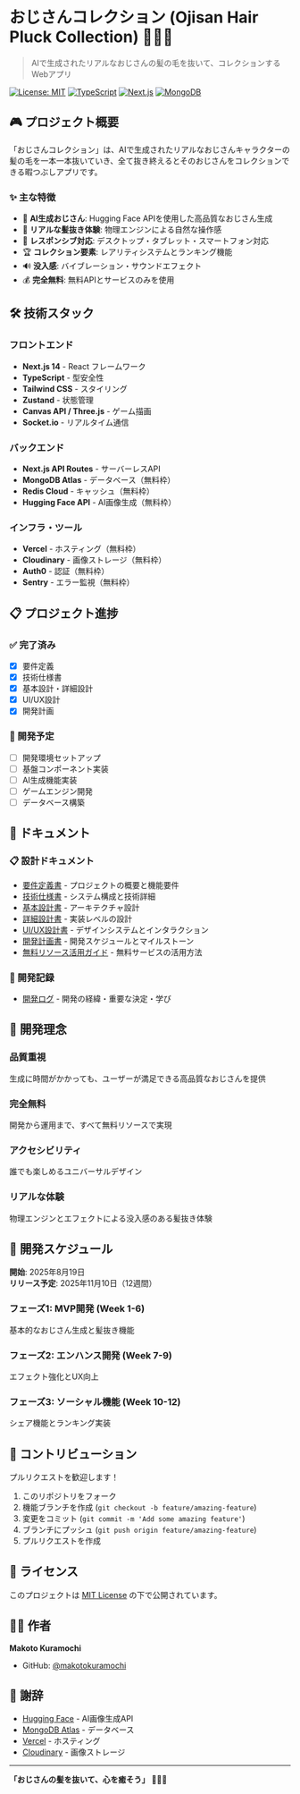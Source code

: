 # おじさんコレクション (Ojisan Hair Pluck Collection) 🧔💇‍♂️

> AIで生成されたリアルなおじさんの髪の毛を抜いて、コレクションするWebアプリ

[![License: MIT](https://img.shields.io/badge/License-MIT-yellow.svg)](https://opensource.org/licenses/MIT)
[![TypeScript](https://img.shields.io/badge/TypeScript-007ACC?logo=typescript&logoColor=white)](https://www.typescriptlang.org/)
[![Next.js](https://img.shields.io/badge/Next.js-000000?logo=next.js&logoColor=white)](https://nextjs.org/)
[![MongoDB](https://img.shields.io/badge/MongoDB-4EA94B?logo=mongodb&logoColor=white)](https://www.mongodb.com/)

## 🎮 プロジェクト概要

「おじさんコレクション」は、AIで生成されたリアルなおじさんキャラクターの髪の毛を一本一本抜いていき、全て抜き終えるとそのおじさんをコレクションできる暇つぶしアプリです。

### ✨ 主な特徴

- 🤖 **AI生成おじさん**: Hugging Face APIを使用した高品質なおじさん生成
- 🎯 **リアルな髪抜き体験**: 物理エンジンによる自然な操作感
- 📱 **レスポンシブ対応**: デスクトップ・タブレット・スマートフォン対応
- 🏆 **コレクション要素**: レアリティシステムとランキング機能
- 🔊 **没入感**: バイブレーション・サウンドエフェクト
- 💰 **完全無料**: 無料APIとサービスのみを使用

## 🛠️ 技術スタック

### フロントエンド
- **Next.js 14** - React フレームワーク
- **TypeScript** - 型安全性
- **Tailwind CSS** - スタイリング
- **Zustand** - 状態管理
- **Canvas API / Three.js** - ゲーム描画
- **Socket.io** - リアルタイム通信

### バックエンド
- **Next.js API Routes** - サーバーレスAPI
- **MongoDB Atlas** - データベース（無料枠）
- **Redis Cloud** - キャッシュ（無料枠）
- **Hugging Face API** - AI画像生成（無料枠）

### インフラ・ツール
- **Vercel** - ホスティング（無料枠）
- **Cloudinary** - 画像ストレージ（無料枠）
- **Auth0** - 認証（無料枠）
- **Sentry** - エラー監視（無料枠）

## 📋 プロジェクト進捗

### ✅ 完了済み
- [x] 要件定義
- [x] 技術仕様書
- [x] 基本設計・詳細設計
- [x] UI/UX設計
- [x] 開発計画

### 🚧 開発予定
- [ ] 開発環境セットアップ
- [ ] 基盤コンポーネント実装
- [ ] AI生成機能実装
- [ ] ゲームエンジン開発
- [ ] データベース構築

## 📖 ドキュメント

### 📋 設計ドキュメント
- [要件定義書](./docs/requirements.md) - プロジェクトの概要と機能要件
- [技術仕様書](./docs/technical-spec.md) - システム構成と技術詳細
- [基本設計書](./docs/basic-design.md) - アーキテクチャ設計
- [詳細設計書](./docs/detailed-design.md) - 実装レベルの設計
- [UI/UX設計書](./docs/ui-ux-design.md) - デザインシステムとインタラクション
- [開発計画書](./docs/development-plan.md) - 開発スケジュールとマイルストーン
- [無料リソース活用ガイド](./docs/free-resources-guide.md) - 無料サービスの活用方法

### 📝 開発記録
- [開発ログ](./docs/development-log.md) - 開発の経緯・重要な決定・学び

## 🎯 開発理念

### 品質重視
生成に時間がかかっても、ユーザーが満足できる高品質なおじさんを提供

### 完全無料
開発から運用まで、すべて無料リソースで実現

### アクセシビリティ
誰でも楽しめるユニバーサルデザイン

### リアルな体験
物理エンジンとエフェクトによる没入感のある髪抜き体験

## 🚀 開発スケジュール

**開始**: 2025年8月19日  
**リリース予定**: 2025年11月10日（12週間）

### フェーズ1: MVP開発 (Week 1-6)
基本的なおじさん生成と髪抜き機能

### フェーズ2: エンハンス開発 (Week 7-9)
エフェクト強化とUX向上

### フェーズ3: ソーシャル機能 (Week 10-12)
シェア機能とランキング実装

## 🤝 コントリビューション

プルリクエストを歓迎します！

1. このリポジトリをフォーク
2. 機能ブランチを作成 (`git checkout -b feature/amazing-feature`)
3. 変更をコミット (`git commit -m 'Add some amazing feature'`)
4. ブランチにプッシュ (`git push origin feature/amazing-feature`)
5. プルリクエストを作成

## 📄 ライセンス

このプロジェクトは [MIT License](LICENSE) の下で公開されています。

## 👨‍💻 作者

**Makoto Kuramochi**
- GitHub: [@makotokuramochi](https://github.com/makotokuramochi)

## 🙏 謝辞

- [Hugging Face](https://huggingface.co/) - AI画像生成API
- [MongoDB Atlas](https://www.mongodb.com/cloud/atlas) - データベース
- [Vercel](https://vercel.com/) - ホスティング
- [Cloudinary](https://cloudinary.com/) - 画像ストレージ

---

**「おじさんの髪を抜いて、心を癒そう」** 🧘‍♂️✨
